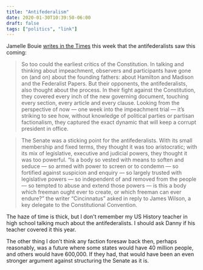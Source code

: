 ```yaml
---
title: "Antifederalism"
date: 2020-01-30T10:39:50-06:00
draft: false
tags: ["politics", "link"]
---
```


Jamelle Bouie [writes in the Times](/home/scholvin/blog/content/posts/2020/01/30/antifederalism.md) this week that the antifederalists saw this coming:

> So too could the earliest critics of the Constitution. In talking and thinking about impeachment, observers and participants have gone on (and on) about the founding fathers: about Hamilton and Madison and the Federalist Papers. But their opponents, the antifederalists, also thought about the process. In their fight against the Constitution, they covered every inch of the new governing document, touching every section, every article and every clause. Looking from the perspective of now — one week into the impeachment trial — it’s striking to see how, without knowledge of political parties or partisan factionalism, they captured the exact dynamic that will keep a corrupt president in office.

> The Senate was a sticking point for the antifederalists. With its small membership and fixed terms, they thought it was too aristocratic; with its mix of legislative, executive and judicial powers, they thought it was too powerful. “Is a body so vested with means to soften and seduce — so armed with power to screen or to condemn — so fortified against suspicion and enquiry — so largely trusted with legislative powers — so independent of and removed from the people — so tempted to abuse and extend those powers — is this a body which freeman ought ever to create, or which freeman can ever endure?” the writer “Cincinnatus” asked in reply to James Wilson, a key delegate to the Constitutional Convention.

The haze of time is thick, but I don't remember my US History teacher in high school talking much about the antifederalists. I should ask Danny if his teacher covered it this year.

The other thing I don't think any faction foresaw back then, perhaps reasonably, was a future where some states would have 40 million people, and others would have 600,000. 
If they had, that would have been an even stronger argument against structuring the Senate as it is.
